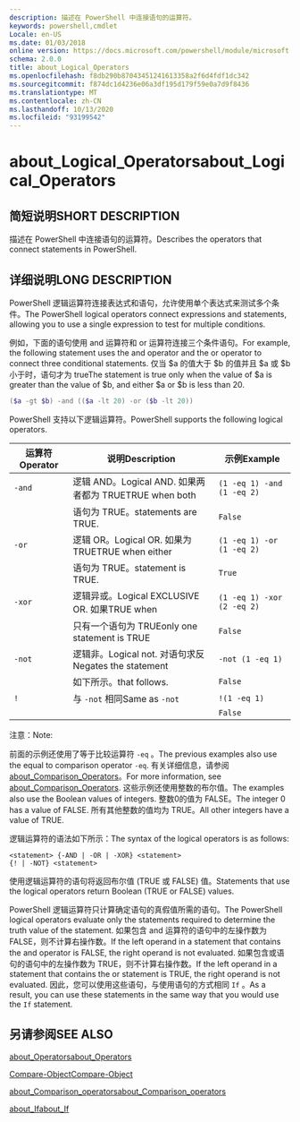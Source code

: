 ```yaml
---
description: 描述在 PowerShell 中连接语句的运算符。
keywords: powershell,cmdlet
Locale: en-US
ms.date: 01/03/2018
online version: https://docs.microsoft.com/powershell/module/microsoft.powershell.core/about/about_logical_operators?view=powershell-7.1&WT.mc_id=ps-gethelp
schema: 2.0.0
title: about_Logical_Operators
ms.openlocfilehash: f8db290b87043451241613358a2f6d4fdf1dc342
ms.sourcegitcommit: f874dc1d4236e06a3df195d179f59e0a7d9f8436
ms.translationtype: MT
ms.contentlocale: zh-CN
ms.lasthandoff: 10/13/2020
ms.locfileid: "93199542"
---
```

# <a name="about_logical_operators"></a><span data-ttu-id="bb7ad-104">about_Logical_Operators</span><span class="sxs-lookup"><span data-stu-id="bb7ad-104">about_Logical_Operators</span></span>

## <a name="short-description"></a><span data-ttu-id="bb7ad-105">简短说明</span><span class="sxs-lookup"><span data-stu-id="bb7ad-105">SHORT DESCRIPTION</span></span>
<span data-ttu-id="bb7ad-106">描述在 PowerShell 中连接语句的运算符。</span><span class="sxs-lookup"><span data-stu-id="bb7ad-106">Describes the operators that connect statements in PowerShell.</span></span>

## <a name="long-description"></a><span data-ttu-id="bb7ad-107">详细说明</span><span class="sxs-lookup"><span data-stu-id="bb7ad-107">LONG DESCRIPTION</span></span>

<span data-ttu-id="bb7ad-108">PowerShell 逻辑运算符连接表达式和语句，允许使用单个表达式来测试多个条件。</span><span class="sxs-lookup"><span data-stu-id="bb7ad-108">The PowerShell logical operators connect expressions and statements, allowing you to use a single expression to test for multiple conditions.</span></span>

<span data-ttu-id="bb7ad-109">例如，下面的语句使用 and 运算符和 or 运算符连接三个条件语句。</span><span class="sxs-lookup"><span data-stu-id="bb7ad-109">For example, the following statement uses the and operator and the or operator to connect three conditional statements.</span></span> <span data-ttu-id="bb7ad-110">仅当 $a 的值大于 $b 的值并且 $a 或 $b 小于时，语句才为 true</span><span class="sxs-lookup"><span data-stu-id="bb7ad-110">The statement is true only when the value of $a is greater than the value of $b, and either $a or $b is less than</span></span>
20.

```powershell
($a -gt $b) -and (($a -lt 20) -or ($b -lt 20))
```

<span data-ttu-id="bb7ad-111">PowerShell 支持以下逻辑运算符。</span><span class="sxs-lookup"><span data-stu-id="bb7ad-111">PowerShell supports the following logical operators.</span></span>

|<span data-ttu-id="bb7ad-112">运算符</span><span class="sxs-lookup"><span data-stu-id="bb7ad-112">Operator</span></span>|<span data-ttu-id="bb7ad-113">说明</span><span class="sxs-lookup"><span data-stu-id="bb7ad-113">Description</span></span>                        |<span data-ttu-id="bb7ad-114">示例</span><span class="sxs-lookup"><span data-stu-id="bb7ad-114">Example</span></span>                   |
|--------|-----------------------------------|--------------------------|
|`-and`  |<span data-ttu-id="bb7ad-115">逻辑 AND。</span><span class="sxs-lookup"><span data-stu-id="bb7ad-115">Logical AND.</span></span> <span data-ttu-id="bb7ad-116">如果两者都为 TRUE</span><span class="sxs-lookup"><span data-stu-id="bb7ad-116">TRUE when both</span></span>        |`(1 -eq 1) -and (1 -eq 2)`|
|        |<span data-ttu-id="bb7ad-117">语句为 TRUE。</span><span class="sxs-lookup"><span data-stu-id="bb7ad-117">statements are TRUE.</span></span>               |`False`                   |
|`-or`   |<span data-ttu-id="bb7ad-118">逻辑 OR。</span><span class="sxs-lookup"><span data-stu-id="bb7ad-118">Logical OR.</span></span> <span data-ttu-id="bb7ad-119">如果为 TRUE</span><span class="sxs-lookup"><span data-stu-id="bb7ad-119">TRUE when either</span></span>       |`(1 -eq 1) -or (1 -eq 2)` |
|        |<span data-ttu-id="bb7ad-120">语句为 TRUE。</span><span class="sxs-lookup"><span data-stu-id="bb7ad-120">statement is TRUE.</span></span>                 |`True`                    |
|`-xor`  |<span data-ttu-id="bb7ad-121">逻辑异或。</span><span class="sxs-lookup"><span data-stu-id="bb7ad-121">Logical EXCLUSIVE OR.</span></span> <span data-ttu-id="bb7ad-122">如果</span><span class="sxs-lookup"><span data-stu-id="bb7ad-122">TRUE when</span></span>    |`(1 -eq 1) -xor (2 -eq 2)`|
|        |<span data-ttu-id="bb7ad-123">只有一个语句为 TRUE</span><span class="sxs-lookup"><span data-stu-id="bb7ad-123">only one statement is TRUE</span></span>         |`False`                   |
|`-not`  |<span data-ttu-id="bb7ad-124">逻辑非。</span><span class="sxs-lookup"><span data-stu-id="bb7ad-124">Logical not.</span></span> <span data-ttu-id="bb7ad-125">对语句求反</span><span class="sxs-lookup"><span data-stu-id="bb7ad-125">Negates the statement</span></span> |`-not (1 -eq 1)`          |
|        |<span data-ttu-id="bb7ad-126">如下所示。</span><span class="sxs-lookup"><span data-stu-id="bb7ad-126">that follows.</span></span>                      |`False`                   |
|`!`     |<span data-ttu-id="bb7ad-127">与 `-not` 相同</span><span class="sxs-lookup"><span data-stu-id="bb7ad-127">Same as `-not`</span></span>                     |`!(1 -eq 1)`              |
|        |                                   |`False`                   |

 <span data-ttu-id="bb7ad-128">注意：</span><span class="sxs-lookup"><span data-stu-id="bb7ad-128">Note:</span></span>

<span data-ttu-id="bb7ad-129">前面的示例还使用了等于比较运算符 `-eq` 。</span><span class="sxs-lookup"><span data-stu-id="bb7ad-129">The previous examples also use the equal to comparison operator `-eq`.</span></span> <span data-ttu-id="bb7ad-130">有关详细信息，请参阅 [about_Comparison_Operators](about_Comparison_Operators.md)。</span><span class="sxs-lookup"><span data-stu-id="bb7ad-130">For more information, see [about_Comparison_Operators](about_Comparison_Operators.md).</span></span> <span data-ttu-id="bb7ad-131">这些示例还使用整数的布尔值。</span><span class="sxs-lookup"><span data-stu-id="bb7ad-131">The examples also use the Boolean values of integers.</span></span> <span data-ttu-id="bb7ad-132">整数0的值为 FALSE。</span><span class="sxs-lookup"><span data-stu-id="bb7ad-132">The integer 0 has a value of FALSE.</span></span> <span data-ttu-id="bb7ad-133">所有其他整数的值均为 TRUE。</span><span class="sxs-lookup"><span data-stu-id="bb7ad-133">All other integers have a value of TRUE.</span></span>

<span data-ttu-id="bb7ad-134">逻辑运算符的语法如下所示：</span><span class="sxs-lookup"><span data-stu-id="bb7ad-134">The syntax of the logical operators is as follows:</span></span>

```
<statement> {-AND | -OR | -XOR} <statement>
{! | -NOT} <statement>
```

<span data-ttu-id="bb7ad-135">使用逻辑运算符的语句将返回布尔值 (TRUE 或 FALSE) 值。</span><span class="sxs-lookup"><span data-stu-id="bb7ad-135">Statements that use the logical operators return Boolean (TRUE or FALSE) values.</span></span>

<span data-ttu-id="bb7ad-136">PowerShell 逻辑运算符只计算确定语句的真假值所需的语句。</span><span class="sxs-lookup"><span data-stu-id="bb7ad-136">The PowerShell logical operators evaluate only the statements required to determine the truth value of the statement.</span></span> <span data-ttu-id="bb7ad-137">如果包含 and 运算符的语句中的左操作数为 FALSE，则不计算右操作数。</span><span class="sxs-lookup"><span data-stu-id="bb7ad-137">If the left operand in a statement that contains the and operator is FALSE, the right operand is not evaluated.</span></span>
<span data-ttu-id="bb7ad-138">如果包含或语句的语句中的左操作数为 TRUE，则不计算右操作数。</span><span class="sxs-lookup"><span data-stu-id="bb7ad-138">If the left operand in a statement that contains the or statement is TRUE, the right operand is not evaluated.</span></span> <span data-ttu-id="bb7ad-139">因此，您可以使用这些语句，与使用语句的方式相同 `If` 。</span><span class="sxs-lookup"><span data-stu-id="bb7ad-139">As a result, you can use these statements in the same way that you would use the `If` statement.</span></span>

## <a name="see-also"></a><span data-ttu-id="bb7ad-140">另请参阅</span><span class="sxs-lookup"><span data-stu-id="bb7ad-140">SEE ALSO</span></span>

[<span data-ttu-id="bb7ad-141">about_Operators</span><span class="sxs-lookup"><span data-stu-id="bb7ad-141">about_Operators</span></span>](about_Operators.md)

[<span data-ttu-id="bb7ad-142">Compare-Object</span><span class="sxs-lookup"><span data-stu-id="bb7ad-142">Compare-Object</span></span>](xref:Microsoft.PowerShell.Utility.Compare-Object)

[<span data-ttu-id="bb7ad-143">about_Comparison_operators</span><span class="sxs-lookup"><span data-stu-id="bb7ad-143">about_Comparison_operators</span></span>](about_Comparison_Operators.md)

[<span data-ttu-id="bb7ad-144">about_If</span><span class="sxs-lookup"><span data-stu-id="bb7ad-144">about_If</span></span>](about_If.md)

